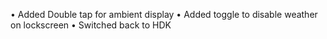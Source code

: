 • Added Double tap for ambient display
• Added toggle to disable weather on lockscreen
• Switched back to HDK